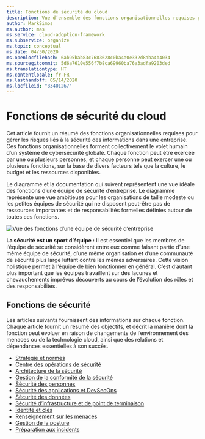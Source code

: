 ```yaml
---
title: Fonctions de sécurité du cloud
description: Vue d’ensemble des fonctions organisationnelles requises pour gérer les risques liés à la sécurité des informations dans une entreprise
author: MarkSimos
ms.author: mas
ms.service: cloud-adoption-framework
ms.subservice: organize
ms.topic: conceptual
ms.date: 04/30/2020
ms.openlocfilehash: 6ab95bab83c7683628c0ba4a0e332d8aba4b4034
ms.sourcegitcommit: 5d6a7610e556f7b8ca69960ba76a3adfa9203ded
ms.translationtype: HT
ms.contentlocale: fr-FR
ms.lasthandoff: 05/14/2020
ms.locfileid: "83401267"
---
```

<!-- cSpell:ignore MarkSimos -->

# <a name="cloud-security-functions"></a>Fonctions de sécurité du cloud

Cet article fournit un résumé des fonctions organisationnelles requises pour gérer les risques liés à la sécurité des informations dans une entreprise. Ces fonctions organisationnelles forment collectivement le volet humain d’un système de cybersécurité globale. Chaque fonction peut être exercée par une ou plusieurs personnes, et chaque personne peut exercer une ou plusieurs fonctions, sur la base de divers facteurs tels que la culture, le budget et les ressources disponibles.

Le diagramme et la documentation qui suivent représentent une vue idéale des fonctions d’une équipe de sécurité d’entreprise. Le diagramme représente une vue ambitieuse pour les organisations de taille modeste ou les petites équipes de sécurité qui ne disposent peut-être pas de ressources importantes et de responsabilités formelles définies autour de toutes ces fonctions.

![Vue des fonctions d’une équipe de sécurité d’entreprise](../_images/security/enterprise-security-team.png)

**La sécurité est un sport d’équipe :** Il est essentiel que les membres de l’équipe de sécurité se considèrent entre eux comme faisant partie d’une même équipe de sécurité, d’une même organisation et d’une communauté de sécurité plus large luttant contre les mêmes adversaires. Cette vision holistique permet à l’équipe de bien fonctionner en général. C’est d’autant plus important que les équipes travaillent sur des lacunes et chevauchements imprévus découverts au cours de l’évolution des rôles et des responsabilités.

<!-- cSpell:ignore apsec -->

## <a name="security-functions"></a>Fonctions de sécurité

Les articles suivants fournissent des informations sur chaque fonction. Chaque article fournit un résumé des objectifs, et décrit la manière dont la fonction peut évoluer en raison de changements de l’environnement des menaces ou de la technologie cloud, ainsi que des relations et dépendances essentielles à son succès.

- [Stratégie et normes](./cloud-security-policy-standards.md)
- [Centre des opérations de sécurité](./cloud-security-operations-center.md)
- [Architecture de la sécurité](./cloud-security-architecture.md)
- [Gestion de la conformité de la sécurité](./cloud-security-compliance-management.md)
- [Sécurité des personnes](./cloud-security-people.md)
- [Sécurité des applications et DevSecOps](./cloud-security-apsec-devsecops.md)
- [Sécurité des données](./cloud-security-data-security.md)
- [Sécurité d’infrastructure et de point de terminaison](./cloud-security-infrastructure-endpoint.md)
- [Identité et clés](./cloud-security-identity-keys.md)
- [Renseignement sur les menaces](./cloud-security-threat-intelligence.md)
- [Gestion de la posture](./cloud-security-posture-management.md)
- [Préparation aux incidents](./cloud-security-incident-preparation.md)
